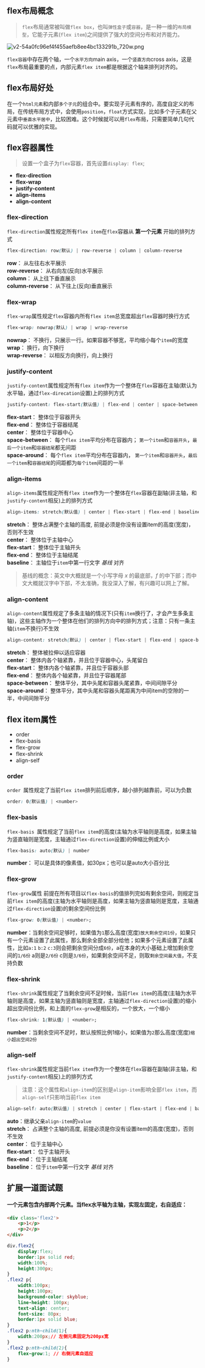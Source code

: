 ## flex布局概念  
> `flex`布局通常被叫做`flex box`，也叫`弹性盒子`或`容器`，是一种一维的`布局模型`，它能子元素(`flex item`)之间提供了强大的空间分布和对齐能力。   
   
![v2-54a0fc96ef4f455aefb8ee4bc133291b_720w.png](https://i.loli.net/2020/10/15/WBQ8RSuH7norCs4.png)    

`flex容器`中存在两个轴，一个`水平方向`main axis，一个`竖直方向`cross axis，这是`flex`布局最重要的点，内部元素`flex item`都是根据这个轴来排列对齐的。  

## flex布局好处    
在一个`html元素`和内部`多个子元`的组合中。要实现子元素有序的，高度自定义的布局，在传统布局方式中，会使用`position`，`float`方式实现，比如多个子元素在父元素中`垂直水平居中`，比较困难。这个时候就可以用`flex`布局，只需要简单几句代码就可以优雅的实现。    

## flex容器属性    
> 设置一个盒子为`flex`容器，首先设置`display: flex`;  

 - **flex-direction**
 - **flex-wrap**
 - **justify-content**
 - **align-items**
 - **align-content**  
 
### flex-direction   
`flex-direction`属性规定所有`flex item`在`flex`容器从 **第一个元素** 开始的排列方式
  
```css  
flex-direction: row(默认) | row-reverse | column | column-reverse
```  
**row**： 从左往右水平展示    
**row-reverse**： 从右向左(反向)水平展示    
**column**： 从上往下垂直展示  
**column-reverse**： 从下往上(反向)垂直展示

### flex-wrap   
`flex-wrap`属性规定`flex`容器内所有`flex item`总宽度超出`flex`容器时换行方式    

```css  
flex-wrap: nowrap(默认) | wrap | wrap-reverse
```  
**nowrap**： 不换行，只展示一行。如果容器不够宽，平均缩小每个`item`的宽度  
**wrap**： 换行，向下换行  
**wrap-reverse**： 以相反方向换行，向上换行
   
### justify-content  
`justify-content`属性规定所有`flex item`作为一个整体在`flex`容器在主轴(默认为水平轴，通过`flex-direcation`设置)上的排列方式

```css  
justify-content: flex-start(默认值) | flex-end | center | space-between | space-around
```  
**flex-start**： 整体位于容器开头  
**flex-end**： 整体位于容器结尾  
**center**： 整体位于容器中心  
**space-between**： 每个`flex item`平均分布在容器内； `第一个item`和`容器开头`，`最后一个item`和`容器结尾`都无间距  
**space-around**： 每个`flex item`平均分布在容器内， `第一个item`和`容器开头`，`最后一个item`和`容器结尾`的间距都为`每个item`间距的一半    

### align-items 
`align-items`属性规定所有`flex item`作为一个整体在`flex`容器在副轴(非主轴，和`justify-content`相反)上的排列方式

```css  
align-items: stretch(默认值) | center | flex-start | flex-end | baseline
```  
**stretch**： 整体占满整个主轴的高度, 前提必须是你没有设置item的高度(宽度)，否则不生效  
**center**： 整体位于主轴中心   
**flex-start**： 整体位于主轴开头    
**flex-end**： 整体位于主轴结尾  
**baseline**： 主轴位于`item`中第一行文字 *基线* 对齐    

> 基线的概念：英文中大概就是一个小写字母 *x* 的最底部，*f* 的中下部；而中文大概就汉字中下部，不太准确，我没深入了解，有兴趣可以网上了解。
   
### align-content  
`align-content`属性规定了多条主轴的情况下(只有`item`换行了，才会产生多条主轴)，这些主轴作为一个整体在他们的排列方向中的排列方式；注意：只有一条主轴(`item`不换行)不生效

```css  
align-content: stretch(默认) | center | flex-start | flex-end | space-between | space-around
```  
**stretch**： 整体被拉伸以适应容器  
**center**： 整体内各个轴紧靠，并且位于容器中心，头尾留白   
**flex-start**： 整体内各个轴紧靠，并且位于容器头部    
**flex-end**： 整体内各个轴紧靠，并且位于容器尾部  
**space-between**： 整体平分，其中头尾和容器头尾紧靠，中间间隙平分  
**space-around**：  整体平分，其中头尾和容器头尾距离为中间item的空隙的一半，中间间隙平分 

## flex item属性  
 - order
 - flex-basis
 - flex-grow
 - flex-shrink
 - align-self  

### order 
`order `属性规定了当前`flex item`排列前后顺序，越小排列越靠前，可以为负数

```css  
order: 0(默认值) | <number>  
```      

### flex-basis  
`flex-basis `属性规定了当前`flex item`的高度(主轴为水平轴则是高度，如果主轴为竖直轴则是宽度，主轴通过`flex-direction`设置)的伸缩比例或大小

```css  
flex-basis: auto(默认) | number
```  
**number**： 可以是具体的像素值，如30px；也可以是auto大小百分比
  
### flex-grow    

`flex-grow`属性 前提在所有项目以`flex-basis`的值排列完如有剩余空间，则规定当前`flex item`的高度(主轴为水平轴则是高度，如果主轴为竖直轴则是宽度，主轴通过`flex-direction`设置)的剩余空间份比例  

```css  
flex-grow: 0(默认值) | <number>;
```  
**number**：当剩余空间足够时，如果值为`1`那么高度(宽度)`放大剩余空间1份`，如果只有一个元素设置了此属性，那么剩余全部全部分给他；如果多个元素设置了此属性，比如`a:1` `b:2` `c:3`则会把剩余空间分成`6份`，a在本身的大小基础上增加剩余空间的`1/6份` a则是`2/6份` c则是`3/6份`，如果剩余空间不足，则取`剩余空间最大值`，不支持负数
 
### flex-shrink    

`flex-shrink`属性规定了当剩余空间不足时候，当前`flex item`的高度(主轴为水平轴则是高度，如果主轴为竖直轴则是宽度，主轴通过`flex-direction`设置)的缩小超出空间份比例，和上面的`flex-grow`是相反的，一个放大，一个缩小

```css  
flex-shrink: 1(默认值) | <number>;
``` 
**number**：当剩余空间不足时，默认按照比例1缩小，如果值为`2`那么高度(宽度)`缩小超出空间2份`
  
### align-self     

`flex-shrink`属性规定当前`flex item`作为一个整体在`flex`容器在副轴(非主轴，和`justify-content`相反)上的排列方式    

>注意：这个属性和`align-item`的区别是`align-item`影响全部`flex item`，而`align-self`只影响当前`flex item`  

```css  
align-self: auto(默认值) | stretch | center | flex-start | flex-end | baseline
``` 
**auto**：继承父亲`align-item`的`value`  
**stretch**： 占满整个主轴的高度, 前提必须是你没有设置item的高度(宽度)，否则不生效  
**center**： 位于主轴中心   
**flex-start**： 位于主轴开头    
**flex-end**： 位于主轴结尾  
**baseline**： 位于`item`中第一行文字 *基线* 对齐  
     
## 扩展一道面试题  
#### 一个元素包含内部两个元素。当flex水平轴为主轴，实现左固定，右自适应：  
  
```html 
<div class='flex2'>
	<p>1</p>
	<p>2</p>
</div>
```  

```css
div.flex2{
	display:flex;
	border:1px solid red;
	width:100%;
	height:300px;
}
.flex2 p{
	width:100px;
	height:100px;
	background-color: skyblue;
	line-height: 100px;
	text-align: center;
	font-size: 80px;
	border:1px solid blue;
}
.flex2 p:nth-child(1){
	width:200px;// 左侧元素固定为200px宽
}
.flex2 p:nth-child(2){
	flex-grow:1; // 右侧元素自适应
}
```